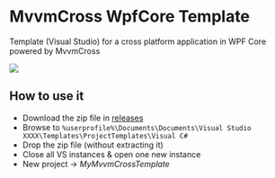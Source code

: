 # MvvmCross WpfCore Template
Template (Visual Studio) for a cross platform application in WPF Core powered by MvvmCross

![](https://www.mvvmcross.com/assets/img/logo/MvvmCross-logo.png)

## How to use it
- Download the zip file in [releases](https://github.com/varKeytrap/MyMvvmCrossWpfTemplate/releases)
- Browse to `%userprofile%\Documents\Documents\Visual Studio XXXX\Templates\ProjectTemplates\Visual C#`
- Drop the zip file (without extracting it)
- Close all VS instances & open one new instance
- New project -> *MyMvvmCrossTemplate*
